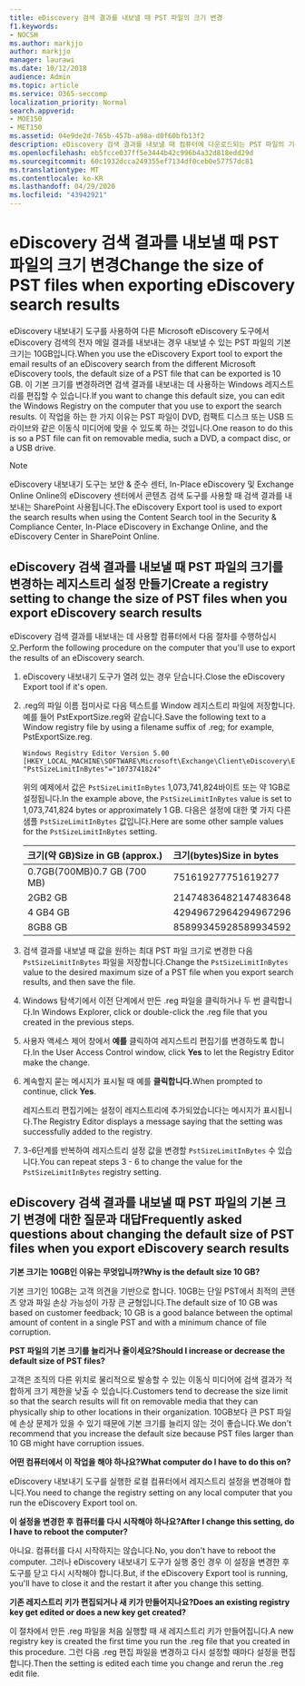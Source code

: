 ```yaml
---
title: eDiscovery 검색 결과를 내보낼 때 PST 파일의 크기 변경
f1.keywords:
- NOCSH
ms.author: markjjo
author: markjjo
manager: laurawi
ms.date: 10/12/2018
audience: Admin
ms.topic: article
ms.service: O365-seccomp
localization_priority: Normal
search.appverid:
- MOE150
- MET150
ms.assetid: 04e9de2d-765b-457b-a98a-d0f60bfb13f2
description: eDiscovery 검색 결과를 내보낼 때 컴퓨터에 다운로드되는 PST 파일의 기본 크기를 변경할 수 있습니다.
ms.openlocfilehash: eb5fcce037ff5e3444b42c996b4a32d818edd29d
ms.sourcegitcommit: 60c1932dcca249355ef7134df0ceb0e57757dc81
ms.translationtype: MT
ms.contentlocale: ko-KR
ms.lasthandoff: 04/29/2020
ms.locfileid: "43942921"
---
```

# <a name="change-the-size-of-pst-files-when-exporting-ediscovery-search-results"></a><span data-ttu-id="01a10-103">eDiscovery 검색 결과를 내보낼 때 PST 파일의 크기 변경</span><span class="sxs-lookup"><span data-stu-id="01a10-103">Change the size of PST files when exporting eDiscovery search results</span></span>

<span data-ttu-id="01a10-104">eDiscovery 내보내기 도구를 사용하여 다른 Microsoft eDiscovery 도구에서 eDiscovery 검색의 전자 메일 결과를 내보내는 경우 내보낼 수 있는 PST 파일의 기본 크기는 10GB입니다.</span><span class="sxs-lookup"><span data-stu-id="01a10-104">When you use the eDiscovery Export tool to export the email results of an eDiscovery search from the different Microsoft eDiscovery tools, the default size of a PST file that can be exported is 10 GB.</span></span> <span data-ttu-id="01a10-105">이 기본 크기를 변경하려면 검색 결과를 내보내는 데 사용하는 Windows 레지스트리를 편집할 수 있습니다.</span><span class="sxs-lookup"><span data-stu-id="01a10-105">If you want to change this default size, you can edit the Windows Registry on the computer that you use to export the search results.</span></span> <span data-ttu-id="01a10-106">이 작업을 하는 한 가지 이유는 PST 파일이 DVD, 컴팩트 디스크 또는 USB 드라이브와 같은 이동식 미디어에 맞을 수 있도록 하는 것입니다.</span><span class="sxs-lookup"><span data-stu-id="01a10-106">One reason to do this is so a PST file can fit on removable media, such a DVD, a compact disc, or a USB drive.</span></span> 
  
> [!NOTE]
> <span data-ttu-id="01a10-107">eDiscovery 내보내기 도구는 보안 & 준수 센터, In-Place eDiscovery 및 Exchange Online Online의 eDiscovery 센터에서 콘텐츠 검색 도구를 사용할 때 검색 결과를 내보내는 SharePoint 사용됩니다.</span><span class="sxs-lookup"><span data-stu-id="01a10-107">The eDiscovery Export tool is used to export the search results when using the Content Search tool in the Security & Compliance Center, In-Place eDiscovery in Exchange Online, and the eDiscovery Center in SharePoint Online.</span></span>
  
## <a name="create-a-registry-setting-to-change-the-size-of-pst-files-when-you-export-ediscovery-search-results"></a><span data-ttu-id="01a10-108">eDiscovery 검색 결과를 내보낼 때 PST 파일의 크기를 변경하는 레지스트리 설정 만들기</span><span class="sxs-lookup"><span data-stu-id="01a10-108">Create a registry setting to change the size of PST files when you export eDiscovery search results</span></span>

<span data-ttu-id="01a10-109">eDiscovery 검색 결과를 내보내는 데 사용할 컴퓨터에서 다음 절차를 수행하십시오.</span><span class="sxs-lookup"><span data-stu-id="01a10-109">Perform the following procedure on the computer that you'll use to export the results of an eDiscovery search.</span></span>
  
1. <span data-ttu-id="01a10-110">eDiscovery 내보내기 도구가 열려 있는 경우 닫습니다.</span><span class="sxs-lookup"><span data-stu-id="01a10-110">Close the eDiscovery Export tool if it's open.</span></span> 
    
2. <span data-ttu-id="01a10-111">.reg의 파일 이름 접미사로 다음 텍스트를 Window 레지스트리 파일에 저장합니다. 예를 들어 PstExportSize.reg와 같습니다.</span><span class="sxs-lookup"><span data-stu-id="01a10-111">Save the following text to a Window registry file by using a filename suffix of .reg; for example, PstExportSize.reg.</span></span> 
    
    ```text
    Windows Registry Editor Version 5.00
    [HKEY_LOCAL_MACHINE\SOFTWARE\Microsoft\Exchange\Client\eDiscovery\ExportTool]
    "PstSizeLimitInBytes"="1073741824"
    ```

    <span data-ttu-id="01a10-112">위의 예제에서 값은  `PstSizeLimitInBytes` 1,073,741,824바이트 또는 약 1GB로 설정됩니다.</span><span class="sxs-lookup"><span data-stu-id="01a10-112">In the example above, the  `PstSizeLimitInBytes` value is set to 1,073,741,824 bytes or approximately 1 GB.</span></span> <span data-ttu-id="01a10-113">다음은 설정에 대한 몇 가지 다른 샘플  `PstSizeLimitInBytes` 값입니다.</span><span class="sxs-lookup"><span data-stu-id="01a10-113">Here are some other sample values for the  `PstSizeLimitInBytes` setting.</span></span> 
    
    |<span data-ttu-id="01a10-114">**크기(약 GB)**</span><span class="sxs-lookup"><span data-stu-id="01a10-114">**Size in GB (approx.)**</span></span>|<span data-ttu-id="01a10-115">**크기(bytes)**</span><span class="sxs-lookup"><span data-stu-id="01a10-115">**Size in bytes**</span></span>|
    |:-----|:-----|
    |<span data-ttu-id="01a10-116">0.7GB(700MB)</span><span class="sxs-lookup"><span data-stu-id="01a10-116">0.7 GB (700 MB)</span></span>  <br/> |<span data-ttu-id="01a10-117">751619277</span><span class="sxs-lookup"><span data-stu-id="01a10-117">751619277</span></span>  <br/> |
    |<span data-ttu-id="01a10-118">2GB</span><span class="sxs-lookup"><span data-stu-id="01a10-118">2 GB</span></span>  <br/> |<span data-ttu-id="01a10-119">2147483648</span><span class="sxs-lookup"><span data-stu-id="01a10-119">2147483648</span></span>  <br/> |
    |<span data-ttu-id="01a10-120">4 GB</span><span class="sxs-lookup"><span data-stu-id="01a10-120">4 GB</span></span>  <br/> |<span data-ttu-id="01a10-121">4294967296</span><span class="sxs-lookup"><span data-stu-id="01a10-121">4294967296</span></span>  <br/> |
    |<span data-ttu-id="01a10-122">8GB</span><span class="sxs-lookup"><span data-stu-id="01a10-122">8 GB</span></span>  <br/> |<span data-ttu-id="01a10-123">8589934592</span><span class="sxs-lookup"><span data-stu-id="01a10-123">8589934592</span></span>  <br/> |
   
3. <span data-ttu-id="01a10-124">검색 결과를 내보낼 때 값을 원하는 최대 PST 파일 크기로 변경한 다음 `PstSizeLimitInBytes` 파일을 저장합니다.</span><span class="sxs-lookup"><span data-stu-id="01a10-124">Change the `PstSizeLimitInBytes` value to the desired maximum size of a PST file when you export search results, and then save the file.</span></span> 
    
4. <span data-ttu-id="01a10-125">Windows 탐색기에서 이전 단계에서 만든 .reg 파일을 클릭하거나 두 번 클릭합니다.</span><span class="sxs-lookup"><span data-stu-id="01a10-125">In Windows Explorer, click or double-click the .reg file that you created in the previous steps.</span></span>
    
5. <span data-ttu-id="01a10-126">사용자 액세스 제어 창에서 **예를** 클릭하여 레지스트리 편집기를 변경하도록 합니다.</span><span class="sxs-lookup"><span data-stu-id="01a10-126">In the User Access Control window, click **Yes** to let the Registry Editor make the change.</span></span> 
    
6. <span data-ttu-id="01a10-127">계속할지 묻는 메시지가 표시될 때 예를 **클릭합니다.**</span><span class="sxs-lookup"><span data-stu-id="01a10-127">When prompted to continue, click **Yes**.</span></span>
    
    <span data-ttu-id="01a10-128">레지스트리 편집기에는 설정이 레지스트리에 추가되었습니다는 메시지가 표시됩니다.</span><span class="sxs-lookup"><span data-stu-id="01a10-128">The Registry Editor displays a message saying that the setting was successfully added to the registry.</span></span>
    
7. <span data-ttu-id="01a10-129">3-6단계를 반복하여 레지스트리 설정 값을 변경할  `PstSizeLimitInBytes` 수 있습니다.</span><span class="sxs-lookup"><span data-stu-id="01a10-129">You can repeat steps 3 - 6 to change the value for the  `PstSizeLimitInBytes` registry setting.</span></span> 
  
## <a name="frequently-asked-questions-about-changing-the-default-size-of-pst-files-when-you-export-ediscovery-search-results"></a><span data-ttu-id="01a10-130">eDiscovery 검색 결과를 내보낼 때 PST 파일의 기본 크기 변경에 대한 질문과 대답</span><span class="sxs-lookup"><span data-stu-id="01a10-130">Frequently asked questions about changing the default size of PST files when you export eDiscovery search results</span></span>

 <span data-ttu-id="01a10-131">**기본 크기는 10GB인 이유는 무엇입니까?**</span><span class="sxs-lookup"><span data-stu-id="01a10-131">**Why is the default size 10 GB?**</span></span>
  
<span data-ttu-id="01a10-132">기본 크기인 10GB는 고객 의견을 기반으로 합니다. 10GB는 단일 PST에서 최적의 콘텐츠 양과 파일 손상 가능성이 가장 큰 균형입니다.</span><span class="sxs-lookup"><span data-stu-id="01a10-132">The default size of 10 GB was based on customer feedback; 10 GB is a good balance between the optimal amount of content in a single PST and with a minimum chance of file corruption.</span></span>
  
 <span data-ttu-id="01a10-133">**PST 파일의 기본 크기를 늘리거나 줄이세요?**</span><span class="sxs-lookup"><span data-stu-id="01a10-133">**Should I increase or decrease the default size of PST files?**</span></span>
  
<span data-ttu-id="01a10-134">고객은 조직의 다른 위치로 물리적으로 발송할 수 있는 이동식 미디어에 검색 결과가 적합하게 크기 제한을 낮출 수 있습니다.</span><span class="sxs-lookup"><span data-stu-id="01a10-134">Customers tend to decrease the size limit so that the search results will fit on removable media that they can physically ship to other locations in their organization.</span></span> <span data-ttu-id="01a10-135">10GB보다 큰 PST 파일에 손상 문제가 있을 수 있기 때문에 기본 크기를 늘리지 않는 것이 좋습니다.</span><span class="sxs-lookup"><span data-stu-id="01a10-135">We don't recommend that you increase the default size because PST files larger than 10 GB might have corruption issues.</span></span>
  
 <span data-ttu-id="01a10-136">**어떤 컴퓨터에서 이 작업을 해야 하나요?**</span><span class="sxs-lookup"><span data-stu-id="01a10-136">**What computer do I have to do this on?**</span></span>
  
<span data-ttu-id="01a10-137">eDiscovery 내보내기 도구를 실행한 로컬 컴퓨터에서 레지스트리 설정을 변경해야 합니다.</span><span class="sxs-lookup"><span data-stu-id="01a10-137">You need to change the registry setting on any local computer that you run the eDiscovery Export tool on.</span></span>
  
 <span data-ttu-id="01a10-138">**이 설정을 변경한 후 컴퓨터를 다시 시작해야 하나요?**</span><span class="sxs-lookup"><span data-stu-id="01a10-138">**After I change this setting, do I have to reboot the computer?**</span></span>
  
<span data-ttu-id="01a10-139">아니요. 컴퓨터를 다시 시작하지는 않습니다.</span><span class="sxs-lookup"><span data-stu-id="01a10-139">No, you don't have to reboot the computer.</span></span> <span data-ttu-id="01a10-140">그러나 eDiscovery 내보내기 도구가 실행 중인 경우 이 설정을 변경한 후 도구를 닫고 다시 시작해야 합니다.</span><span class="sxs-lookup"><span data-stu-id="01a10-140">But, if the eDiscovery Export tool is running, you'll have to close it and the restart it after you change this setting.</span></span>
  
 <span data-ttu-id="01a10-141">**기존 레지스트리 키가 편집되거나 새 키가 만들어지나요?**</span><span class="sxs-lookup"><span data-stu-id="01a10-141">**Does an existing registry key get edited or does a new key get created?**</span></span>
  
<span data-ttu-id="01a10-142">이 절차에서 만든 .reg 파일을 처음 실행할 때 새 레지스트리 키가 만들어집니다.</span><span class="sxs-lookup"><span data-stu-id="01a10-142">A new registry key is created the first time you run the .reg file that you created in this procedure.</span></span> <span data-ttu-id="01a10-143">그런 다음 .reg 편집 파일을 변경하고 다시 설정할 때마다 설정을 편집합니다.</span><span class="sxs-lookup"><span data-stu-id="01a10-143">Then the setting is edited each time you change and rerun the .reg edit file.</span></span>

